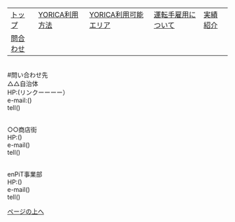<table>
<tr>
  <td><a href = "index.html">トップ</a><br></td>
  <td><a href = ".html">YORICA利用方法</a><br></td>
  <td><a href = "https://16-2505-020-7.github.io/YORICA/TimeTable.html">YORICA利用可能エリア</a><br></td>
  <td><a href = "https://kodai1221.github.io/employment/index.html">運転手雇用について</a><br></td>
  <td><a href = "https://16-2505-0468.github.io/w046ff/dandai.html">実績紹介</a><br></td><br>
</tr>
<tr>
  <td><a href = "hoby.html">問合わせ</a><br></td>
</tr>
</table><br>
#問い合わせ先<br>
△△自治体<br>
HP:(リンクーーーー）<br>
e-mail:()<br>
tell()<br><br>

○○商店街<br>
HP:()<br>
e-mail()<br>
tell()<br><br>

enPiT事業部<br>
HP:()<br>
e-mail()<br>
tell()<br>
<p><a href = "./">ページの上へ</a></p>
